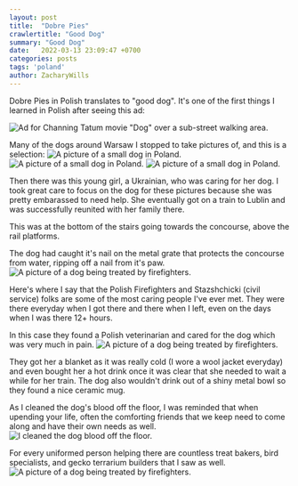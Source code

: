 ```yaml
---
layout: post
title:  "Dobre Pies"
crawlertitle: "Good Dog"
summary: "Good Dog"
date:   2022-03-13 23:09:47 +0700
categories: posts
tags: 'poland'
author: ZacharyWills
---
```


Dobre Pies in Polish translates to "good dog". It's one of the first things I learned in Polish after seeing this ad:

![Ad for Channing Tatum movie "Dog" over a sub-street walking area.](/Warsaw/assets/images/pies.JPEG) 

Many of the dogs around Warsaw I stopped to take pictures of, and this is a selection:
![A picture of a small dog in Poland.](/Warsaw/assets/images/stylin.JPEG)
![A picture of a small dog in Poland.](/Warsaw/assets/images/longhair.JPEG)
![A picture of a small dog in Poland.](/Warsaw/assets/images/profilin.JPEG)

Then there was this young girl, a Ukrainian, who was caring for her dog. I took great care to focus on the dog for these pictures because she was pretty embarassed to need help. She eventually got on a train to Lublin and was successfully reunited with her family there. 

This was at the bottom of the stairs going towards the concourse, above the rail platforms.

The dog had caught it's nail on the metal grate that protects the concourse from water, ripping off a nail from it's paw.
![A picture of a dog being treated by firefighters.](/Warsaw/assets/images/saga1.JPEG)
  
Here's where I say that the Polish Firefighters and Stazshchicki (civil service) folks are some of the most caring people I've ever met. They were there everyday when I got there and there when I left, even on the days when I was there 12+ hours. 

In this case they found a Polish veterinarian and cared for the dog which was very much in pain. 
![A picture of a dog being treated by firefighters.](/Warsaw/assets/images/saga2.JPEG)

They got her a blanket as it was really cold (I wore a wool jacket everyday) and even bought her a hot drink once it was clear that she needed to wait a while for her train. The dog also wouldn't drink out of a shiny metal bowl so they found a nice ceramic mug. 

As I cleaned the dog's blood off the floor, I was reminded that when upending your life, often the comforting friends that we keep need to come along and have their own needs as well.
![I cleaned the dog blood off the floor.](/Warsaw/assets/images/saga3.JPEG)

For every uniformed person helping there are countless treat bakers, bird specialists, and gecko terrarium builders that I saw as well.
![A picture of a dog being treated by firefighters.](/Warsaw/assets/images/baker.JPEG)
